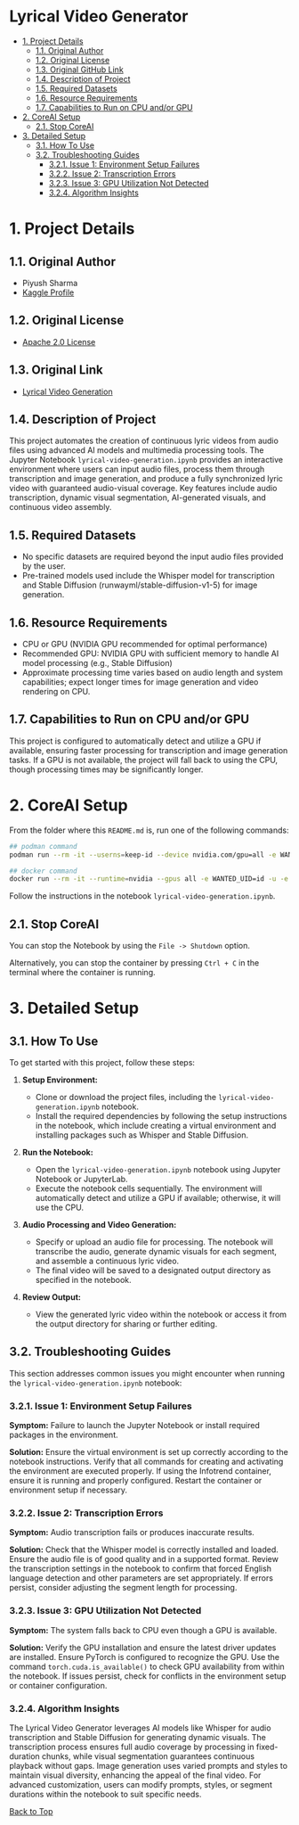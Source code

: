 # Lyrical Video Generator

- [1. Project Details](#1-project-details)
  - [1.1. Original Author](#11-original-author)
  - [1.2. Original License](#12-original-license)
  - [1.3. Original GitHub Link](#13-original-github-link)
  - [1.4. Description of Project](#14-description-of-project)
  - [1.5. Required Datasets](#15-required-datasets)
  - [1.6. Resource Requirements](#16-resource-requirements)
  - [1.7. Capabilities to Run on CPU and/or GPU](#17-capabilities-to-run-on-cpu-andor-gpu)
- [2. CoreAI Setup](#2-coreai-setup)
  - [2.1. Stop CoreAI](#21-stop-coreai)
- [3. Detailed Setup](#3-detailed-setup)
  - [3.1. How To Use](#31-how-to-use)
  - [3.2. Troubleshooting Guides](#32-troubleshooting-guides)
    - [3.2.1. Issue 1: Environment Setup Failures](#321-issue-1-environment-setup-failures)
    - [3.2.2. Issue 2: Transcription Errors](#322-issue-2-transcription-errors)
    - [3.2.3. Issue 3: GPU Utilization Not Detected](#323-issue-3-gpu-utilization-not-detected)
    - [3.2.4. Algorithm Insights](#324-algorithm-insights)

# 1. Project Details

## 1.1. Original Author
- Piyush Sharma
- [Kaggle Profile](https://www.kaggle.com/piyushsharma5654)
  
## 1.2. Original License
- [Apache 2.0 License](https://www.apache.org/licenses/LICENSE-2.0)

## 1.3. Original Link
- [Lyrical Video Generation](https://www.kaggle.com/code/piyushsharma5654/lyrical-video-generation)

## 1.4. Description of Project
This project automates the creation of continuous lyric videos from audio files using advanced AI models and multimedia processing tools. The Jupyter Notebook `lyrical-video-generation.ipynb` provides an interactive environment where users can input audio files, process them through transcription and image generation, and produce a fully synchronized lyric video with guaranteed audio-visual coverage. Key features include audio transcription, dynamic visual segmentation, AI-generated visuals, and continuous video assembly.

## 1.5. Required Datasets
- No specific datasets are required beyond the input audio files provided by the user.
- Pre-trained models used include the Whisper model for transcription and Stable Diffusion (runwayml/stable-diffusion-v1-5) for image generation.

## 1.6. Resource Requirements
- CPU or GPU (NVIDIA GPU recommended for optimal performance)
- Recommended GPU: NVIDIA GPU with sufficient memory to handle AI model processing (e.g., Stable Diffusion)
- Approximate processing time varies based on audio length and system capabilities; expect longer times for image generation and video rendering on CPU.

## 1.7. Capabilities to Run on CPU and/or GPU
This project is configured to automatically detect and utilize a GPU if available, ensuring faster processing for transcription and image generation tasks. If a GPU is not available, the project will fall back to using the CPU, though processing times may be significantly longer.

# 2. CoreAI Setup

From the folder where this `README.md` is, run one of the following commands:

```bash
## podman command
podman run --rm -it --userns=keep-id --device nvidia.com/gpu=all -e WANTED_UID=id -u -e WANTED_GID=id -g -e CoreAI_VERBOSE="yes" -v pwd:/iti -p 8888:8888 docker.io/infotrend/coreai:latest /run_jupyter.sh

## docker command
docker run --rm -it --runtime=nvidia --gpus all -e WANTED_UID=id -u -e WANTED_GID=id -g -e CoreAI_VERBOSE="yes" -v pwd:/iti -p 8888:8888 infotrend/coreai:latest /run_jupyter.sh
```

Follow the instructions in the notebook `lyrical-video-generation.ipynb`.

## 2.1. Stop CoreAI
You can stop the Notebook by using the `File -> Shutdown` option.

Alternatively, you can stop the container by pressing `Ctrl + C` in the terminal where the container is running.

# 3. Detailed Setup

## 3.1. How To Use
To get started with this project, follow these steps:

1. **Setup Environment:**
   - Clone or download the project files, including the `lyrical-video-generation.ipynb` notebook.
   - Install the required dependencies by following the setup instructions in the notebook, which include creating a virtual environment and installing packages such as Whisper and Stable Diffusion.


2. **Run the Notebook:**
   - Open the `lyrical-video-generation.ipynb` notebook using Jupyter Notebook or JupyterLab.
   - Execute the notebook cells sequentially. The environment will automatically detect and utilize a GPU if available; otherwise, it will use the CPU.

3. **Audio Processing and Video Generation:**
   - Specify or upload an audio file for processing. The notebook will transcribe the audio, generate dynamic visuals for each segment, and assemble a continuous lyric video.
   - The final video will be saved to a designated output directory as specified in the notebook.

4. **Review Output:**
   - View the generated lyric video within the notebook or access it from the output directory for sharing or further editing.

## 3.2. Troubleshooting Guides
This section addresses common issues you might encounter when running the `lyrical-video-generation.ipynb` notebook:

### 3.2.1. Issue 1: Environment Setup Failures
**Symptom:** Failure to launch the Jupyter Notebook or install required packages in the environment.

**Solution:** Ensure the virtual environment is set up correctly according to the notebook instructions. Verify that all commands for creating and activating the environment are executed properly. If using the Infotrend container, ensure it is running and properly configured. Restart the container or environment setup if necessary.

### 3.2.2. Issue 2: Transcription Errors
**Symptom:** Audio transcription fails or produces inaccurate results.

**Solution:** Check that the Whisper model is correctly installed and loaded. Ensure the audio file is of good quality and in a supported format. Review the transcription settings in the notebook to confirm that forced English language detection and other parameters are set appropriately. If errors persist, consider adjusting the segment length for processing.

### 3.2.3. Issue 3: GPU Utilization Not Detected
**Symptom:** The system falls back to CPU even though a GPU is available.

**Solution:** Verify the GPU installation and ensure the latest driver updates are installed. Ensure PyTorch is configured to recognize the GPU. Use the command `torch.cuda.is_available()` to check GPU availability from within the notebook. If issues persist, check for conflicts in the environment setup or container configuration.

### 3.2.4. Algorithm Insights
The Lyrical Video Generator leverages AI models like Whisper for audio transcription and Stable Diffusion for generating dynamic visuals. The transcription process ensures full audio coverage by processing in fixed-duration chunks, while visual segmentation guarantees continuous playback without gaps. Image generation uses varied prompts and styles to maintain visual diversity, enhancing the appeal of the final video. For advanced customization, users can modify prompts, styles, or segment durations within the notebook to suit specific needs.

[Back to Top](#lyrical-video-generator)

